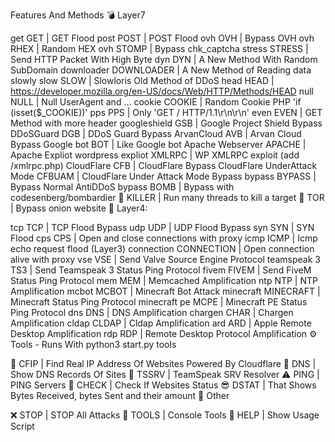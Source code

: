 Features And Methods
💣 Layer7

get GET | GET Flood
post POST | POST Flood
ovh OVH | Bypass OVH
ovh RHEX | Random HEX
ovh STOMP | Bypass chk_captcha
stress STRESS | Send HTTP Packet With High Byte
dyn DYN | A New Method With Random SubDomain
downloader DOWNLOADER | A New Method of Reading data slowly
slow SLOW | Slowloris Old Method of DDoS
head HEAD | https://developer.mozilla.org/en-US/docs/Web/HTTP/Methods/HEAD
null NULL | Null UserAgent and ...
cookie COOKIE | Random Cookie PHP 'if (isset($_COOKIE))'
pps PPS | Only 'GET / HTTP/1.1\r\n\r\n'
even EVEN | GET Method with more header
googleshield GSB | Google Project Shield Bypass
DDoSGuard DGB | DDoS Guard Bypass
ArvanCloud AVB | Arvan Cloud Bypass
Google bot BOT | Like Google bot
Apache Webserver APACHE | Apache Expliot
wordpress expliot XMLRPC | WP XMLRPC exploit (add /xmlrpc.php)
CloudFlare CFB | CloudFlare Bypass
CloudFlare UnderAttack Mode CFBUAM | CloudFlare Under Attack Mode Bypass
bypass BYPASS | Bypass Normal AntiDDoS
bypass BOMB | Bypass with codesenberg/bombardier
🔪 KILLER | Run many threads to kill a target
🧅 TOR | Bypass onion website
🧨 Layer4:

tcp TCP | TCP Flood Bypass
udp UDP | UDP Flood Bypass
syn SYN | SYN Flood
cps CPS | Open and close connections with proxy
icmp ICMP | Icmp echo request flood (Layer3)
connection CONNECTION | Open connection alive with proxy
vse VSE | Send Valve Source Engine Protocol
teamspeak 3 TS3 | Send Teamspeak 3 Status Ping Protocol
fivem FIVEM | Send FiveM Status Ping Protocol
mem MEM | Memcached Amplification
ntp NTP | NTP Amplification
mcbot MCBOT | Minecraft Bot Attack
minecraft MINECRAFT | Minecraft Status Ping Protocol
minecraft pe MCPE | Minecraft PE Status Ping Protocol
dns DNS | DNS Amplification
chargen CHAR | Chargen Amplification
cldap CLDAP | Cldap Amplification
ard ARD | Apple Remote Desktop Amplification
rdp RDP | Remote Desktop Protocol Amplification
⚙️ Tools - Runs With python3 start.py tools

🌟 CFIP | Find Real IP Address Of Websites Powered By Cloudflare
🔪 DNS | Show DNS Records Of Sites
📍 TSSRV | TeamSpeak SRV Resolver
⚠ PING | PING Servers
📌 CHECK | Check If Websites Status
😎 DSTAT | That Shows Bytes Received, bytes Sent and their amount
🎩 Other

❌ STOP | STOP All Attacks
🌠 TOOLS | Console Tools
👑 HELP | Show Usage Script
